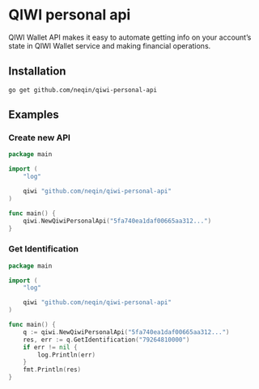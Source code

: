 # QIWI personal api

QIWI Wallet API makes it easy to automate getting info on your account’s state in QIWI Wallet service and making financial operations.

## Installation

`go get github.com/neqin/qiwi-personal-api`

## Examples

### Create new API

```go
package main

import (
	"log"

	qiwi "github.com/neqin/qiwi-personal-api"
)

func main() {
    qiwi.NewQiwiPersonalApi("5fa740ea1daf00665aa312...")
}
```

### Get Identification
```go
package main

import (
	"log"

	qiwi "github.com/neqin/qiwi-personal-api"
)

func main() {
    q := qiwi.NewQiwiPersonalApi("5fa740ea1daf00665aa312...")
    res, err := q.GetIdentification("79264810000")
	if err != nil {
		log.Println(err)
	}
	fmt.Println(res)
}
```

